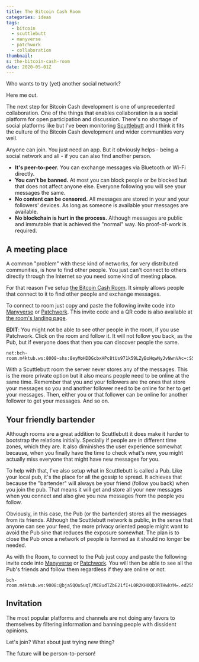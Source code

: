 ```yaml
---
title: The Bitcoin Cash Room
categories: ideas
tags:
  - bitcoin
  - scuttlebutt
  - manyverse
  - patchwork
  - collaboration
thumbnail:
s: the-bitcoin-cash-room
date: 2020-05-01Z
---
```


Who wants to try (yet) another social network?

Here me out.

The next step for Bitcoin Cash development is one of unprecedented collaboration. One of the things that enables collaboration is a a social platform for open participation and discussion. There's no shortage of social platforms like <insert names of social platforms here until you feel tired> but I've been monitoring [Scuttlebutt][1] and I think it fits the culture of the Bitcoin Cash development and wider communities very well.

Anyone can join. You just need an app. But it obviously helps - being a social network and all - if you can also find another person.

  * **It's peer-to-peer.** You can exchange messages via Bluetooth or Wi-Fi directly.
  * **You can't be banned.** At most you can block people or be blocked but that does not affect anyone else. Everyone following you will see your messages the same.
  * **No content can be censored.** All messages are stored in your and your followers' devices. As long as someone is available your messages are available.
  * **No blockchain is hurt in the process.** Although messages are public and immutable that is achieved the "normal" way. No proof-of-work is required.

## A meeting place

A common "problem" with these kind of networks, for very distributed communities, is how to find other people. You just can't connect to others directly through the Internet so you need some kind of meeting place.

For that reason I've setup [the Bitcoin Cash Room][2]. It simply allows people that connect to it to find other people and exchange messages.

To connect to room just copy and paste the following invite code into [Manyverse][3] or [Patchwork][4]. This invite code and a QR code is also available at [the room's landing page][1].

**EDIT**: You might not be able to see other people in the room, if you use Patchwork. Click on the room and follow it. It will not follow you back, as the Pub, but if everyone does that then you can discover people the same.

    net:bch-room.m4ktub.ws:8008~shs:8eyMoHDDGcbxHPc8tUs971k59LZyBoHqwNyJvNwnVAc=:SSB+Room+PSK3TLYC2T86EHQCUHBUHASCASE18JBV24=

With a Scuttlebutt room the server never stores any of the messages. This is the more private option but it also means people need to be online at the same time. Remember that you and your followers are the ones that store your messages so you and another follower need to be online for her to get your messages. Then, either you or that follower can be online for another follower to get your messages. And so on.

## Your friendly bartender

Although rooms are a great addition to Scuttlebutt it does make it harder to bootstrap the relations initially. Specially if people are in different time zones, which they are. It also diminishes the user experience somewhat because, when you finally have the time to check what's new, you might actually miss everyone that might have new messages for you.

To help with that, I've also setup what in Scuttlebutt is called a Pub. Like your local pub, it's the place for all the gossip to spread. It achieves that because the "bartender" will always be your friend (follow you back) when you join the pub. That means it will get and store all your new messages when you connect and also give you new messages from the people you follow.

Obviously, in this case, the Pub (or the bartender) stores all the messages from its friends. Although the Scuttlebutt network is public, in the sense that anyone can see your feed, the more privacy oriented people might want to avoid the Pub sine that reduces the exposure somewhat. The plan is to close the Pub once a network of people is formed as it should no longer be needed.

As with the Room, to connect to the Pub just copy and paste the following invite code into [Manyverse][3] or [Patchwork][4]. You will then be able to see all the Pub's friends and follow them regardless if they are online or not.

    bch-room.m4ktub.ws:9008:@bja5QOu5uqT/MC8udTZbE21fI+L0R2KH0QDJRTHwkYM=.ed25519~UKrMEEE+S6rSEUyefJjz5fc3yj271ldNtd3bQKXK+yc=

## Invitation

The most popular platforms and channels are not doing any favors to themselves by filtering information and banning people with dissident opinions.

Let's join? What about just trying new thing?

The future will be person-to-person!

[1]: https://scuttlebutt.nz/
[2]: https://bch-room.m4ktub.ws/
[3]: https://www.manyver.se/
[4]: https://github.com/ssbc/patchwork/releases

